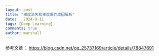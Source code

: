 ```yaml
---
layout: post
title: "梯度消失和梯度爆炸成因解析"
date:   2024-9-11
tags: [Deep Learning]
comments: true
author: marshall
---
```





参考文章：
https://blog.csdn.net/qq_25737169/article/details/78847691

